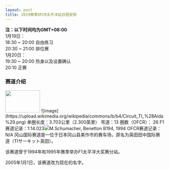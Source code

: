 ```yaml
---
layout: post
title: 2019赛季OFCR太平洋站日程安排
---
```


**注：以下时间均为GMT+08:00**  
1月19日：  
18:30 ~ 20:00 自由练习  
20:30 ~ 21:00 排位赛  
1月20日：  
19:30 ~ 20:00 热身以及设置确认  
20:10 正赛  

### 赛道介绍  
<img src="https://upload.wikimedia.org/wikipedia/en/thumb/9/9e/Flag_of_Japan.svg/188px-Flag_of_Japan.svg.png" width="110" height="70" />  
![image](https://upload.wikimedia.org/wikipedia/commons/b/b4/Circuit_TI_%28Aida%29.png)  
单圈长度：3.703公里（2.300英里）  
弯道：13  
圈数（OFCR）： 26  
F1赛道记录：1:14.023<img src="/flags/35px-Flag_of_Germany.svg.png">M.Schumacher, Benetton B194, 1994    
OFCR赛道记录：N/A  
冈山国际赛道是一位于日本冈山县美作市的赛车场，原名为英田田中国际赛道（TIサーキット英田）。  

该赛道曾于1994年和1995年赛季举办F1太平洋大奖赛分站。  

2005年1月1日，该赛道改为现在的名字。  
